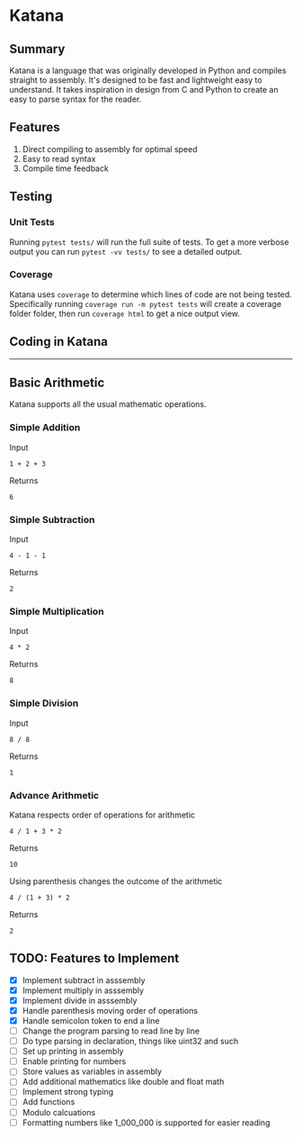 # Katana
## Summary
Katana is a language that was originally developed in Python and compiles straight to assembly. It's designed to be fast and lightweight easy to understand. It takes inspiration in design from C and Python to create an easy to parse syntax for the reader.

## Features
1. Direct compiling to assembly for optimal speed
2. Easy to read syntax
3. Compile time feedback

## Testing
### Unit Tests
Running `pytest tests/` will run the full suite of tests. To get a more verbose output you can run `pytest -vv tests/` to see a detailed output.

### Coverage
Katana uses `coverage` to determine which lines of code are not being tested. Specifically running `coverage run -m pytest tests` will create a coverage folder folder, then run `coverage html` to get a nice output view.

## Coding in Katana
---
## Basic Arithmetic
Katana supports all the usual mathematic operations.

### Simple Addition
Input
```
1 + 2 + 3
```
Returns
```
6
```

### Simple Subtraction
Input
```
4 - 1 - 1
```
Returns
```
2
```

### Simple Multiplication
Input
```
4 * 2
```
Returns
```
8
```

### Simple Division
Input
```
8 / 8
```
Returns
```
1
```

### Advance Arithmetic
Katana respects order of operations for arithmetic
```
4 / 1 + 3 * 2
```
Returns
```
10
```

Using parenthesis changes the outcome of the arithmetic
```
4 / (1 + 3) * 2
```
Returns
```
2
```


## TODO: Features to Implement
- [x] Implement subtract in asssembly
- [x] Implement multiply in asssembly
- [x] Implement divide in asssembly
- [x] Handle parenthesis moving order of operations
- [x] Handle semicolon token to end a line
- [ ] Change the program parsing to read line by line
- [ ] Do type parsing in declaration, things like uint32 and such
- [ ] Set up printing in assembly
- [ ] Enable printing for numbers
- [ ] Store values as variables in assembly
- [ ] Add additional mathematics like double and float math
- [ ] Implement strong typing
- [ ] Add functions
- [ ] Modulo calcuations
- [ ] Formatting numbers like 1_000_000 is supported for easier reading
